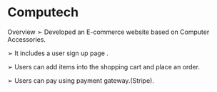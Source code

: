 # Computech
Overview
➢ Developed an E-commerce website based on Computer Accessories.

➢ It includes a user sign up page .

➢ Users can add items into the shopping cart and place an order.

➢ Users can pay using payment gateway.(Stripe).
